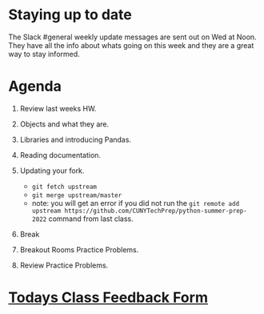 
# Staying up to date
The Slack #general weekly update messages are sent out on Wed at Noon. They have all the info about whats going on this week and they are a great way to stay informed.  


# Agenda
1. Review last weeks HW.
2. Objects and what they are.
3. Libraries and introducing Pandas.
4. Reading documentation. 
5. Updating your fork.
	* `git fetch upstream`
	* `git merge upstream/master`
	* note: you will get an error if you did not run the `git remote add upstream https://github.com/CUNYTechPrep/python-summer-prep-2022` command from last class.  
	
6. Break
7. Breakout Rooms Practice Problems.
8. Review Practice Problems.

# [Todays Class Feedback Form](https://forms.gle/RWnzyHXYrvqGdh7A9)
